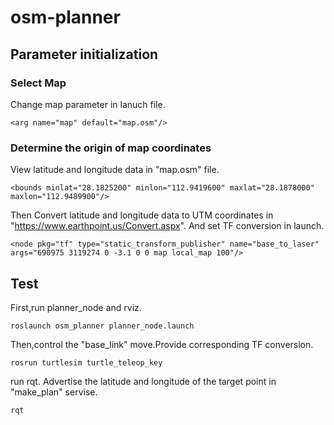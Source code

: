 # osm-planner

## Parameter initialization
### Select Map
Change map parameter in lanuch file.
```
<arg name="map" default="map.osm"/>
``` 
### Determine the origin of map coordinates
View latitude and longitude data in "map.osm" file.
```
<bounds minlat="28.1825200" minlon="112.9419600" maxlat="28.1878000" maxlon="112.9489900"/>
```
Then Convert latitude and longitude data to UTM coordinates in "https://www.earthpoint.us/Convert.aspx".
And set TF conversion in launch.
```
<node pkg="tf" type="static_transform_publisher" name="base_to_laser" args="690975 3119274 0 -3.1 0 0 map local_map 100"/>
```
## Test
First,run planner_node and rviz.
```
roslaunch osm_planner planner_node.launch 
``` 

Then,control the "base_link" move.Provide corresponding TF conversion.
```
rosrun turtlesim turtle_teleop_key
``` 

run rqt. Advertise the latitude and longitude of the target point in "make_plan" servise.
```
rqt
``` 
